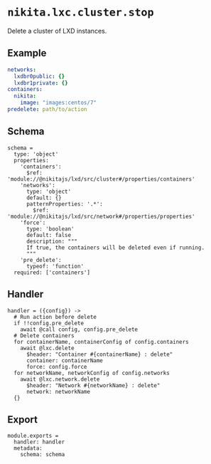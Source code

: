 # `nikita.lxc.cluster.stop`

Delete a cluster of LXD instances.

## Example

```yaml
networks:
  lxdbr0public: {}
  lxdbr1private: {}
containers:
  nikita:
    image: "images:centos/7"
predelete: path/to/action
```

## Schema

    schema =
      type: 'object'
      properties:
        'containers':
          $ref: 'module://@nikitajs/lxd/src/cluster#/properties/containers'
        'networks':
          type: 'object'
          default: {}
          patternProperties: '.*':
            $ref: 'module://@nikitajs/lxd/src/network#/properties/properties'
        'force':
          type: 'boolean'
          default: false
          description: """
          If true, the containers will be deleted even if running.
          """
        'pre_delete':
          typeof: 'function'
      required: ['containers']

## Handler

    handler = ({config}) ->
      # Run action before delete
      if !!config.pre_delete
        await @call config, config.pre_delete
      # Delete containers
      for containerName, containerConfig of config.containers
        await @lxc.delete
          $header: "Container #{containerName} : delete"
          container: containerName
          force: config.force
      for networkName, networkConfig of config.networks
        await @lxc.network.delete
          $header: "Network #{networkName} : delete"
          network: networkName
      {}

## Export

    module.exports =
      handler: handler
      metadata:
        schema: schema
